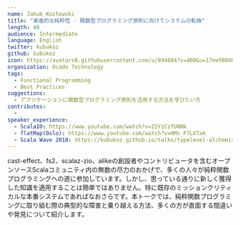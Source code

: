 ```yaml
---
name: Jakub Kozłowski
title: "漸進的な純粋性 - 関数型プログラミング原則に向けてシステムの転換"
length: 40
audience: Intermediate
language: English
twitter: kubukoz
github: kubukoz
icon: https://avatars0.githubusercontent.com/u/894884?s=400&u=17ee980d8a080b1bc60c01cbf233fbecf4963e49&v=4
organization: Ocado Technology
tags:
  - Functional Programming
  - Best Practices
suggestions:
  - アプリケーションに関数型プログラミング原則を活用する方法を学びたい方
contributes:
  - 
speaker_experience:
  - ScalaIO: https://www.youtube.com/watch?v=Z2YzCzfUNNk
  - flatMap(Oslo): https://www.youtube.com/watch?v=HMs_F7LXTak
  - Scala Wave 2018: https://kubukoz.github.io/talks/typelevel-alchemist/slides
---
```

cast-effect、fs2、scalaz-zio、alikeの創設者やコントリビュータを含むオープンソースScalaコミュニティ内の無数の尽力のおかげで、多くの人々が純粋関数プログラミングへの道に参加しています。しかし、思っている通りに新しく獲得した知識を適用することは簡単ではありません。特に既存のミッションクリティカルな本番システムであればなおさらです。本トークでは、純粋関数プログラミングに取り組む際の典型的な障害と乗り越える方法、多くの方が直面する間違いや発見について紹介します。
